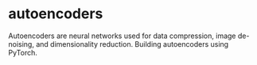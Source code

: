 # autoencoders
Autoencoders are neural networks used for data compression, image de-noising, and dimensionality reduction. Building autoencoders using PyTorch.
